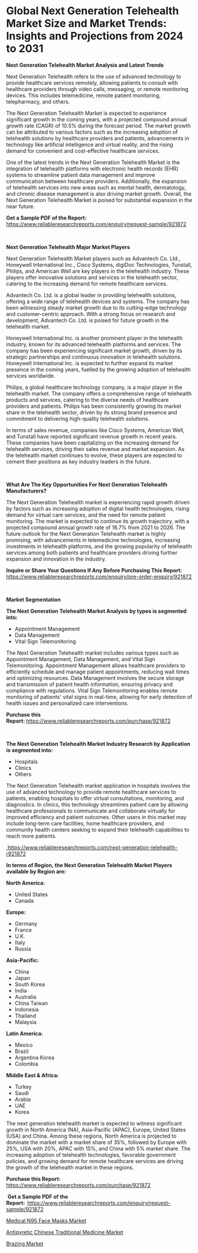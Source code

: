 <p><h1>Global Next Generation Telehealth Market Size and Market Trends: Insights and Projections from 2024 to 2031</h1></p><p><strong>Next Generation Telehealth Market Analysis and Latest Trends</strong></p>
<p><p>Next Generation Telehealth refers to the use of advanced technology to provide healthcare services remotely, allowing patients to consult with healthcare providers through video calls, messaging, or remote monitoring devices. This includes telemedicine, remote patient monitoring, telepharmacy, and others.</p><p>The Next Generation Telehealth Market is expected to experience significant growth in the coming years, with a projected compound annual growth rate (CAGR) of 10.5% during the forecast period. The market growth can be attributed to various factors such as the increasing adoption of telehealth solutions by healthcare providers and patients, advancements in technology like artificial intelligence and virtual reality, and the rising demand for convenient and cost-effective healthcare services.</p><p>One of the latest trends in the Next Generation Telehealth Market is the integration of telehealth platforms with electronic health records (EHR) systems to streamline patient data management and improve communication between healthcare providers. Additionally, the expansion of telehealth services into new areas such as mental health, dermatology, and chronic disease management is also driving market growth. Overall, the Next Generation Telehealth Market is poised for substantial expansion in the near future.</p></p>
<p><strong>Get a Sample PDF of the Report:&nbsp;</strong> <a href="https://www.reliableresearchreports.com/enquiry/request-sample/921872">https://www.reliableresearchreports.com/enquiry/request-sample/921872</a></p>
<p>&nbsp;</p>
<p><strong>Next Generation Telehealth Major Market Players</strong></p>
<p><p>Next Generation Telehealth Market players such as Advantech Co. Ltd., Honeywell International Inc., Cisco Systems, digiDoc Technologies, Tunstall, Philips, and American Well are key players in the telehealth industry. These players offer innovative solutions and services in the telehealth sector, catering to the increasing demand for remote healthcare services.</p><p>Advantech Co. Ltd. is a global leader in providing telehealth solutions, offering a wide range of telehealth devices and systems. The company has been witnessing steady market growth due to its cutting-edge technology and customer-centric approach. With a strong focus on research and development, Advantech Co. Ltd. is poised for future growth in the telehealth market.</p><p>Honeywell International Inc. is another prominent player in the telehealth industry, known for its advanced telehealth platforms and services. The company has been experiencing significant market growth, driven by its strategic partnerships and continuous innovation in telehealth solutions. Honeywell International Inc. is expected to further expand its market presence in the coming years, fuelled by the growing adoption of telehealth services worldwide.</p><p>Philips, a global healthcare technology company, is a major player in the telehealth market. The company offers a comprehensive range of telehealth products and services, catering to the diverse needs of healthcare providers and patients. Philips has been consistently growing its market share in the telehealth sector, driven by its strong brand presence and commitment to delivering high-quality telehealth solutions.</p><p>In terms of sales revenue, companies like Cisco Systems, American Well, and Tunstall have reported significant revenue growth in recent years. These companies have been capitalizing on the increasing demand for telehealth services, driving their sales revenue and market expansion. As the telehealth market continues to evolve, these players are expected to cement their positions as key industry leaders in the future.</p></p>
<p>&nbsp;</p>
<p><strong>What Are The Key Opportunities For Next Generation Telehealth Manufacturers?</strong></p>
<p><p>The Next Generation Telehealth market is experiencing rapid growth driven by factors such as increasing adoption of digital health technologies, rising demand for virtual care services, and the need for remote patient monitoring. The market is expected to continue its growth trajectory, with a projected compound annual growth rate of 16.7% from 2021 to 2026. The future outlook for the Next Generation Telehealth market is highly promising, with advancements in telemedicine technologies, increasing investments in telehealth platforms, and the growing popularity of telehealth services among both patients and healthcare providers driving further expansion and innovation in the industry.</p></p>
<p><strong>Inquire or Share Your Questions If Any Before Purchasing This Report:</strong> <a href="https://www.reliableresearchreports.com/enquiry/pre-order-enquiry/921872">https://www.reliableresearchreports.com/enquiry/pre-order-enquiry/921872</a></p>
<p>&nbsp;</p>
<p><strong>Market Segmentation</strong></p>
<p><strong>The Next Generation Telehealth Market Analysis by types is segmented into:</strong></p>
<p><ul><li>Appointment Management</li><li>Data Management</li><li>Vital Sign Telemonitoring</li></ul></p>
<p><p>The Next Generation Telehealth market includes various types such as Appointment Management, Data Management, and Vital Sign Telemonitoring. Appointment Management allows healthcare providers to efficiently schedule and manage patient appointments, reducing wait times and optimizing resources. Data Management involves the secure storage and transmission of patient health information, ensuring privacy and compliance with regulations. Vital Sign Telemonitoring enables remote monitoring of patients' vital signs in real-time, allowing for early detection of health issues and personalized care interventions.</p></p>
<p><strong>Purchase this Report:&nbsp;</strong><a href="https://www.reliableresearchreports.com/purchase/921872">https://www.reliableresearchreports.com/purchase/921872</a></p>
<p>&nbsp;</p>
<p><strong>The Next Generation Telehealth Market Industry Research by Application is segmented into:</strong></p>
<p><ul><li>Hospitals</li><li>Clinics</li><li>Others</li></ul></p>
<p><p>The Next Generation Telehealth market application in hospitals involves the use of advanced technology to provide remote healthcare services to patients, enabling hospitals to offer virtual consultations, monitoring, and diagnostics. In clinics, this technology streamlines patient care by allowing healthcare professionals to communicate and collaborate virtually for improved efficiency and patient outcomes. Other users in this market may include long-term care facilities, home healthcare providers, and community health centers seeking to expand their telehealth capabilities to reach more patients.</p></p>
<p><a href="https://www.reliableresearchreports.com/next-generation-telehealth-r921872">&nbsp;https://www.reliableresearchreports.com/next-generation-telehealth-r921872</a></p>
<p><strong>In terms of Region, the Next Generation Telehealth Market Players available by Region are:</strong></p>
<p>
    <p> <strong> North America: </strong>
        <ul>
            <li>United States</li>
            <li>Canada</li>
        </ul>
        </p> 
    <p> <strong> Europe: </strong>
        <ul>
            <li>Germany</li>
            <li>France</li>
            <li>U.K.</li>
            <li>Italy</li>
            <li>Russia</li>
        </ul>
        </p> 
    <p> <strong> Asia-Pacific: </strong>
        <ul>
            <li>China</li>
            <li>Japan</li>
            <li>South Korea</li>
            <li>India</li>
            <li>Australia</li>
            <li>China Taiwan</li>
            <li>Indonesia</li>
            <li>Thailand</li>
            <li>Malaysia</li>
        </ul>
        </p> 
    <p> <strong> Latin America: </strong>
        <ul>
            <li>Mexico</li>
            <li>Brazil</li>
            <li>Argentina Korea</li>
            <li>Colombia</li>
        </ul>
        </p> 
    <p> <strong> Middle East & Africa: </strong>
        <ul>
            <li>Turkey</li>
            <li>Saudi</li>
            <li>Arabia</li>
            <li>UAE</li>
            <li>Korea</li>
        </ul>
    </p>
    </p>
<p><p>The next generation telehealth market is expected to witness significant growth in North America (NA), Asia-Pacific (APAC), Europe, United States (USA) and China. Among these regions, North America is projected to dominate the market with a market share of 35%, followed by Europe with 25%, USA with 20%, APAC with 15%, and China with 5% market share. The increasing adoption of telehealth technologies, favorable government policies, and growing demand for remote healthcare services are driving the growth of the telehealth market in these regions.</p></p>
<p><strong>Purchase this Report: </strong><a href="https://www.reliableresearchreports.com/purchase/921872">https://www.reliableresearchreports.com/purchase/921872</a></p>
<p>&nbsp;<strong>Get a Sample PDF of the Report:&nbsp;&nbsp;</strong><a href="https://www.reliableresearchreports.com/enquiry/request-sample/921872">https://www.reliableresearchreports.com/enquiry/request-sample/921872</a></p>
<p><strong></strong></p>
<p><p><a href="https://www.linkedin.com/pulse/medical-n95-face-masks-market-research-report-its-history-forecast-z28ff?trackingId=23aYp5jrByBgPCgG6Fl7aQ%3D%3D">Medical N95 Face Masks Market</a></p><p><a href="https://www.linkedin.com/pulse/analyzing-antipyretic-chinese-traditional-medicine-market-dxf6e?trackingId=ac3dEKQISuRIkWxokBJL6A%3D%3D">Antipyretic Chinese Traditional Medicine Market</a></p><p><a href="https://github.com/lbird53714/Market-Research-Report-List-4/blob/main/brazing-market.md">Brazing Market</a></p></p>